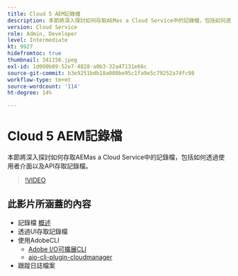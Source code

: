 ```yaml
---
title: Cloud 5 AEM記錄檔
description: 本節將深入探討如何存取AEMas a Cloud Service中的記錄檔，包括如何透過使用者介面以及API存取記錄檔。
version: Cloud Service
role: Admin, Developer
level: Intermediate
kt: 9927
hidefromtoc: true
thumbnail: 341156.jpeg
exl-id: 1d000b09-52e7-4828-a0b3-32a47131e66c
source-git-commit: b3e9251bdb18a008be95c1fa9e5c79252a74fc98
workflow-type: tm+mt
source-wordcount: '114'
ht-degree: 14%

---
```


# Cloud 5 AEM記錄檔

本節將深入探討如何存取AEMas a Cloud Service中的記錄檔，包括如何透過使用者介面以及API存取記錄檔。

>[!VIDEO](https://video.tv.adobe.com/v/341156?quality=12&learn=on)

## 此影片所涵蓋的內容

+ 記錄檔 [概述](https://experienceleague.adobe.com/docs/experience-manager-learn/cloud-service/debugging/debugging-aem-as-a-cloud-service/logs.html)
+ 透過UI存取記錄檔
+ 使用AdobeCLI
   + [Adobe I/O可擴展CLI](https://github.com/adobe/aio-cli)
   + [aio-cli-plugin-cloudmanager](https://github.com/adobe/aio-cli-plugin-cloudmanager/blob/main/README.md)
+ 跟蹤日誌檔案